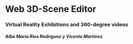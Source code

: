 # Web 3D-Scene Editor

### Virtual Reality Exhibitions and 360-degree videos

##### Alba María Ríos Rodríguez y Vicente Martínez 
